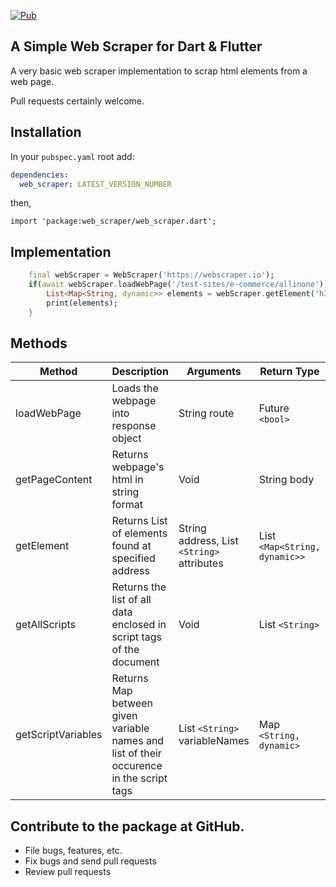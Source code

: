 [![Pub](https://img.shields.io/pub/v/web_scraper.svg)](https://pub.dev/packages/web_scraper)
## A Simple Web Scraper for Dart & Flutter

A very basic web scraper implementation to scrap html elements from a web page.

Pull requests certainly welcome.


## Installation
In your `pubspec.yaml` root add:

```yaml
dependencies:
  web_scraper: LATEST_VERSION_NUMBER
```

then,

`import 'package:web_scraper/web_scraper.dart';`


## Implementation

```dart
    final webScraper = WebScraper('https://webscraper.io');
    if(await webScraper.loadWebPage('/test-sites/e-commerce/allinone')){
        List<Map<String, dynamic>> elements = webScraper.getElement('h3.title > a.caption', ['href']);
        print(elements);
    }

```

## Methods

| Method | Description | Arguments | Return Type
|---|---|---|---|
| loadWebPage | Loads the webpage into response object | String route | Future `<bool>` |
| getPageContent | Returns webpage's html in string format | Void | String body |
| getElement | Returns List of elements found at specified address | String address, List `<String>` attributes | List `<Map<String, dynamic>>` |
| getAllScripts | Returns the list of all data enclosed in script tags of the document | Void | List `<String>` |
| getScriptVariables | Returns Map between given variable names and list of their occurence in the script tags | List `<String>` variableNames | Map `<String, dynamic>` |

## Contribute to the package at GitHub.
- File bugs, features, etc.
- Fix bugs and send pull requests
- Review pull requests
